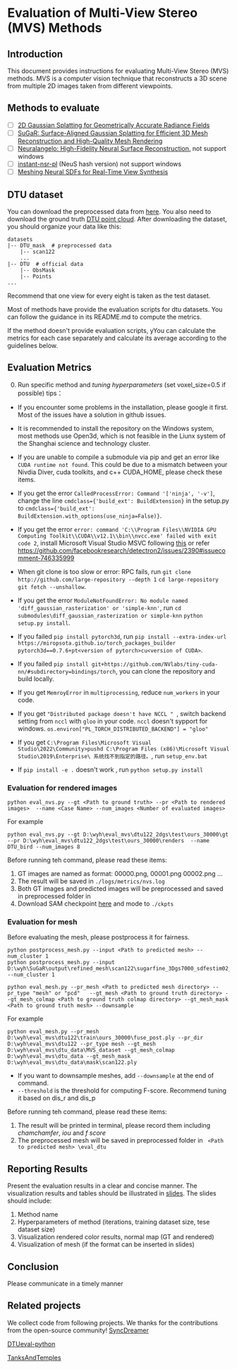 # Evaluation of Multi-View Stereo (MVS) Methods

## Introduction
This document provides instructions for evaluating Multi-View Stereo (MVS) methods. MVS is a computer vision technique that reconstructs a 3D scene from multiple 2D images taken from different viewpoints.
## Methods to evaluate
- [ ] [2D Gaussian Splatting for Geometrically Accurate Radiance Fields](https://github.com/hbb1/2d-gaussian-splatting)
- [ ] [SuGaR: Surface-Aligned Gaussian Splatting for Efficient 3D Mesh Reconstruction and High-Quality Mesh Rendering](https://github.com/Anttwo/SuGaR)
- [ ] [Neuralangelo: High-Fidelity Neural Surface Reconstruction.](https://github.com/NVlabs/neuralangelo) not support windows
- [ ] [instant-nsr-pl](https://github.com/bennyguo/instant-nsr-pl) (NeuS hash version) not support windows
- [ ] [Meshing Neural SDFs for Real-Time View Synthesis](https://github.com/hugoycj/torch-bakedsdf)

## DTU dataset
You can download the preprocessed data from [here](https://drive.google.com/drive/folders/1SJFgt8qhQomHX55Q4xSvYE2C6-8tFll9).
You also need to download the ground truth [DTU point cloud](https://drive.google.com/drive/folders/1SJFgt8qhQomHX55Q4xSvYE2C6-8tFll9).
After downloading the dataset, you should organize your data like this:
```
datasets
|-- DTU_mask  # preprocessed data
    |-- scan122
    ...
|-- DTU  # official data
    |-- ObsMask
    |-- Points
...
```
Recommend that one view for every eight is taken as the test dataset.

Most of methods have provide the evaluation scripts for dtu datasets. You can follow the guidance in its README.md to compute the metrics.

If the method doesn't provide evaluation scripts, yYou can calculate the metrics for each case separately and calculate its average according to the guidelines below. 

## Evaluation Metrics
0. Run specific method and *tuning hyperparameters*  (set voxel_size=0.5 if possible)
tips：
- If you encounter some problems in the installation, please google it first. Most of the issues have a solution in github issues.
- It is recommended to install the repository on the Windows system, most methods use Open3d, which is not feasible in the Liunx system of the Shanghai science and technology cluster.
- If you are unable to compile a submodule via pip and get an error like ```CUDA runtime not found```. This could be due to a mismatch between your Nivdia Diver, cuda toolkits, and c++ CUDA_HOME, please check these items. 
- If you get the error ```CalledProcessError: Command '['ninja', '-v']```, change the line ```cmdclass={'build_ext': BuildExtension}``` in the setup.py to ```cmdclass={'build_ext': BuildExtension.with_options(use_ninja=False)}```.
- If you get the error ```error: command 'C:\\Program Files\\NVIDIA GPU Computing Toolkit\\CUDA\\v12.1\\bin\\nvcc.exe' failed with exit code 2```, install Microsoft Visual Studio MSVC following [this](https://blog.csdn.net/qq_21488193/article/details/134924533) or refer https://github.com/facebookresearch/detectron2/issues/2390#issuecomment-746335999
- When git clone is too slow or error: RPC fails, run ```git clone http://github.com/large-repository --depth 1```  ```cd large-repository``` ```git fetch --unshallow```.

- If you get the error ```ModuleNotFoundError: No module named 'diff_gaussian_rasterization' or 'simple-knn'```, run  ```cd submodules\diff_gaussian_rasterization or simple-knn```  ```python setup.py install```.
- If you failed ```pip install pytorch3d```, run  ```pip install --extra-index-url https://miropsota.github.io/torch_packages_builder pytorch3d==0.7.6+pt<version of pytorch>cu<version of CUDA>```.
- If you failed ```pip install git+https://github.com/NVlabs/tiny-cuda-nn/#subdirectory=bindings/torch```, you can clone the repository and build locally.
- If you get ```MemroyError``` in ```multiprocessing```, reduce `num_workers` in your code.
- If you get ```"Distributed package doesn't have NCCL " ```, switch backend setting from `nccl` with `gloo` in your code. `nccl` doesn't sypport for windows. `os.environ["PL_TORCH_DISTRIBUTED_BACKEND"] = "gloo"`
- If you get ```C:\Program Files\Microsoft Visual Studio\2022\Community>pushd C:\Program Files (x86)\Microsoft Visual Studio\2019\Enterprise\ 系统找不到指定的路径。```, run `setup_env.bat`
- If ```pip install -e .``` doesn't work , run `python setup.py install`

### Evaluation for rendered images 
```
python eval_nvs.py --gt <Path to ground truth> --pr <Path to rendered images>  --name <Case Name> --num_images <Number of evaluated images>
```
For example
```
python eval_nvs.py --gt D:\wyh\eval_mvs\dtu122_2dgs\test\ours_30000\gt --pr D:\wyh\eval_mvs\dtu122_2dgs\test\ours_30000\renders  --name DTU_bird --num_images 8

```
Before running teh command, please read these items:
1. GT images are named as format: 00000.png, 00001.png 00002.png ... 
2. The result will be saved in ```./logs/metrics/nvs.log```
3. Both GT images and predicted images will be preprocessed and saved in preprocessed folder in <Path to rendered images>
4. Download SAM checkpoint [here](https://dl.fbaipublicfiles.com/segment_anything/sam_vit_h_4b8939.pth) and mode to ```./ckpts```

### Evaluation for mesh
Before evaluating the mesh, please postprocess it for fairness.
```
python postprocess_mesh.py --input <Path to predicted mesh> --num_cluster 1
python postprocess_mesh.py --input D:\wyh\SuGaR\output\refined_mesh\scan122\sugarfine_3Dgs7000_sdfestim02_sdfnorm02_level03_decim1000000_normalconsistency01_gaussperface1_postprocessed.obj --num_cluster 1
```

```
python eval_mesh.py --pr_mesh <Path to predicted mesh directory> --pr_type "mesh" or "pcd"   --gt_mesh <Path to ground truth directory> --gt_mesh_colmap <Path to ground truth colmap directory> --gt_mesh_mask <Path to ground truth mesh> --downsample
```
For example
```
python eval_mesh.py --pr_mesh D:\wyh\eval_mvs\dtu122\train\ours_30000\fuse_post.ply --pr_dir D:\wyh\eval_mvs\dtu122 --pr_type mesh --gt_mesh D:\wyh\eval_mvs\dtu_data\MVS_dataset --gt_mesh_colmap D:\wyh\eval_mvs\dtu_data --gt_mesh_mask D:\wyh\eval_mvs\dtu_data\mask\scan122.ply
```
- If you want to downsample meshes, add ```--downsample``` at the end of command. 
- ```--threshold``` is the threshold for computing F-score. Recommend tuning it based on dis_r and dis_p 

Before running teh command, please read these items:
1. The result will be printed in terminal, please record them including *chamchamfer*, *iou* and  *f score* 
2. The preprocessed mesh will be saved in preprocessed folder in ``` <Path to predicted mesh> \eval_dtu```


## Reporting Results
Present the evaluation results in a clear and concise manner. The visualization results and tables should be illustrated in [slides](./res.pptx). 
The slides should include:
1. Method name
2. Hyperparameters of method (iterations, training dataset size, tese dataset size)
3. Visualization rendered color results, normal map  (GT and rendered)
4. Visualization of mesh (if the format can be inserted in slides)

## Conclusion
Please communicate in a timely manner

## Related projects
We collect code from following projects. We thanks for the contributions from the open-source community!
[SyncDreamer](https://github.com/liuyuan-pal/SyncDreamer/tree/main)

[DTUeval-python](https://github.com/jzhangbs/DTUeval-python)

[TanksAndTemples](https://github.com/isl-org/TanksAndTemples/tree/master)
